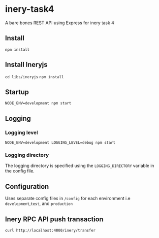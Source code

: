 # inery-task4
A bare bones REST API using Express for inery task 4

## Install 
`npm install`
## Install Ineryjs
`cd libs/ineryjs`
`npm install`

## Startup
`NODE_ENV=development npm start`

## Logging
### Logging level
`NODE_ENV=development LOGGING_LEVEL=debug npm start`

### Logging directory
The logging directory is specified using the `LOGGING_DIRECTORY` variable in the config file.

## Configuration
Uses separate config files in `/config` for each environment i.e `development`,`test`, and `production`

## Inery RPC API push transaction
`curl http://localhost:4000/inery/transfer`
